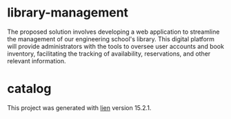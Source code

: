 # library-management
The proposed solution involves developing a web application to streamline the management of our engineering school's library. This digital platform will provide administrators with the tools to oversee user accounts and book inventory, facilitating the tracking of availability, reservations, and other relevant information.
# catalog 
This project was generated with [lien](https://github.com/angular/angular-cli) version 15.2.1.



